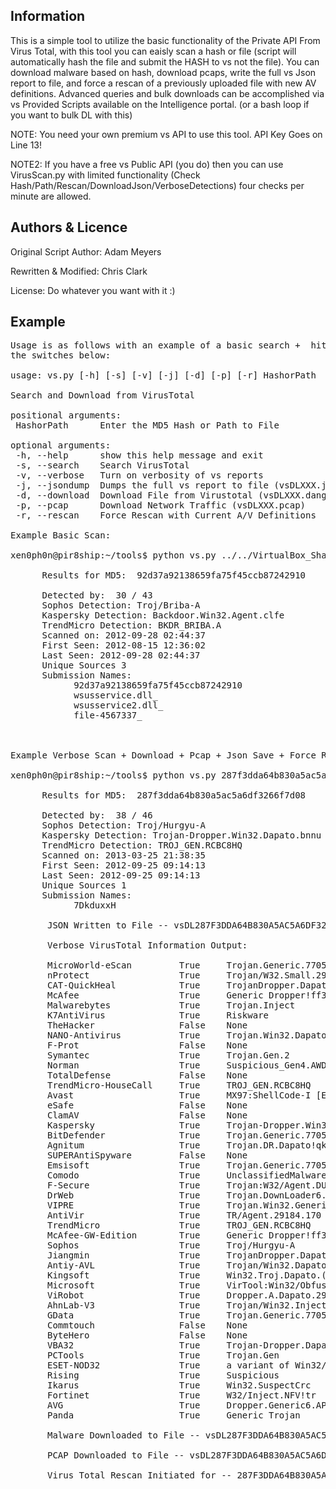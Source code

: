 ## Information
This is a simple tool to utilize the basic functionality of the Private API From Virus Total, with this tool you can eaisly scan a hash or file (script will automatically hash the file and submit the HASH to vs not the file). You can download malware based on hash, download pcaps, write the full vs Json report to file, and force a rescan of a previously uploaded file with new AV definitions. Advanced queries and bulk downloads can be accomplished via vs Provided Scripts available on the Intelligence portal. (or a bash loop if you want to bulk DL with this)

NOTE: You need your own premium vs API to use this tool. API Key Goes on Line 13!

NOTE2: If you have a free vs Public API (you do) then you can use VirusScan.py with limited functionality (Check Hash/Path/Rescan/DownloadJson/VerboseDetections) four checks per minute are allowed.

## Authors & Licence
Original Script Author: Adam Meyers

Rewritten & Modified: Chris Clark

License: Do whatever you want with it :)

## Example
<pre>
Usage is as follows with an example of a basic search +  hitting all of
the switches below:

usage: vs.py [-h] [-s] [-v] [-j] [-d] [-p] [-r] HashorPath

Search and Download from VirusTotal

positional arguments:
 HashorPath      Enter the MD5 Hash or Path to File

optional arguments:
 -h, --help      show this help message and exit
 -s, --search    Search VirusTotal
 -v, --verbose   Turn on verbosity of vs reports
 -j, --jsondump  Dumps the full vs report to file (vsDLXXX.json)
 -d, --download  Download File from Virustotal (vsDLXXX.danger)
 -p, --pcap      Download Network Traffic (vsDLXXX.pcap)
 -r, --rescan    Force Rescan with Current A/V Definitions

Example Basic Scan:

xen0ph0n@pir8ship:~/tools$ python vs.py ../../VirtualBox_Share/wsusservice.dll -s

      Results for MD5:  92d37a92138659fa75f45ccb87242910

      Detected by:  30 / 43
      Sophos Detection: Troj/Briba-A
      Kaspersky Detection: Backdoor.Win32.Agent.clfe
      TrendMicro Detection: BKDR_BRIBA.A
      Scanned on: 2012-09-28 02:44:37
      First Seen: 2012-08-15 12:36:02
      Last Seen: 2012-09-28 02:44:37
      Unique Sources 3
      Submission Names:
            92d37a92138659fa75f45ccb87242910
            wsusservice.dll_
            wsusservice2.dll_
            file-4567337_



Example Verbose Scan + Download + Pcap + Json Save + Force Rescan:

xen0ph0n@pir8ship:~/tools$ python vs.py 287f3dda64b830a5ac5a6df3266f7d08 -pdvjr

      Results for MD5:  287f3dda64b830a5ac5a6df3266f7d08

      Detected by:  38 / 46
      Sophos Detection: Troj/Hurgyu-A
      Kaspersky Detection: Trojan-Dropper.Win32.Dapato.bnnu
      TrendMicro Detection: TROJ_GEN.RCBC8HQ
      Scanned on: 2013-03-25 21:38:35
      First Seen: 2012-09-25 09:14:13
      Last Seen: 2012-09-25 09:14:13
      Unique Sources 1
      Submission Names:
            7DkduxxH

       JSON Written to File -- vsDL287F3DDA64B830A5AC5A6DF3266F7D08.json

       Verbose VirusTotal Information Output:

       MicroWorld-eScan         True     Trojan.Generic.7705996
       nProtect                 True     Trojan/W32.Small.29184.SN
       CAT-QuickHeal            True     TrojanDropper.Dapato.bnnu
       McAfee                   True     Generic Dropper!ff3
       Malwarebytes             True     Trojan.Inject
       K7AntiVirus              True     Riskware
       TheHacker                False    None
       NANO-Antivirus           True     Trojan.Win32.Dapato.vpmxh
       F-Prot                   False    None
       Symantec                 True     Trojan.Gen.2
       Norman                   True     Suspicious_Gen4.AWDSR
       TotalDefense             False    None
       TrendMicro-HouseCall     True     TROJ_GEN.RCBC8HQ
       Avast                    True     MX97:ShellCode-I [Expl]
       eSafe                    False    None
       ClamAV                   False    None
       Kaspersky                True     Trojan-Dropper.Win32.Dapato.bnnu
       BitDefender              True     Trojan.Generic.7705996
       Agnitum                  True     Trojan.DR.Dapato!qkvvsOGNQlE
       SUPERAntiSpyware         False    None
       Emsisoft                 True     Trojan.Generic.7705996 (B)
       Comodo                   True     UnclassifiedMalware
       F-Secure                 True     Trojan:W32/Agent.DUDB
       DrWeb                    True     Trojan.DownLoader6.49674
       VIPRE                    True     Trojan.Win32.Generic!BT
       AntiVir                  True     TR/Agent.29184.170
       TrendMicro               True     TROJ_GEN.RCBC8HQ
       McAfee-GW-Edition        True     Generic Dropper!ff3
       Sophos                   True     Troj/Hurgyu-A
       Jiangmin                 True     TrojanDropper.Dapato.mfq
       Antiy-AVL                True     Trojan/Win32.Dapato.gen
       Kingsoft                 True     Win32.Troj.Dapato.(kcloud)
       Microsoft                True     VirTool:Win32/Obfuscator.ABD
       ViRobot                  True     Dropper.A.Dapato.29184.J
       AhnLab-V3                True     Trojan/Win32.Inject
       GData                    True     Trojan.Generic.7705996
       Commtouch                False    None
       ByteHero                 False    None
       VBA32                    True     Trojan-Dropper.Dapato.bnnu
       PCTools                  True     Trojan.Gen
       ESET-NOD32               True     a variant of Win32/Inject.NFV
       Rising                   True     Suspicious
       Ikarus                   True     Win32.SuspectCrc
       Fortinet                 True     W32/Inject.NFV!tr
       AVG                      True     Dropper.Generic6.APFX
       Panda                    True     Generic Trojan

       Malware Downloaded to File -- vsDL287F3DDA64B830A5AC5A6DF3266F7D08.danger

       PCAP Downloaded to File -- vsDL287F3DDA64B830A5AC5A6DF3266F7D08.pcap

       Virus Total Rescan Initiated for -- 287F3DDA64B830A5AC5A6DF3266F7D08 (Requery in 10 Mins)
</pre>
